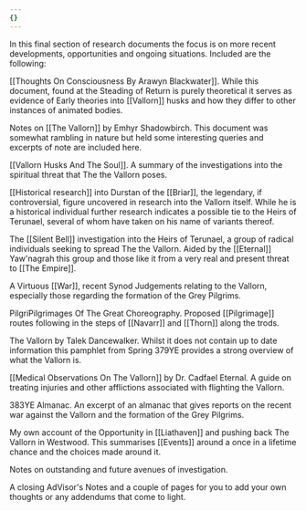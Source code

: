 ```yaml
---
{}
---
```


In this final section of research documents the focus is on more recent developments, opportunities and ongoing situations. Included are the following:

[[Thoughts On Consciousness By Arawyn Blackwater]]. While this document, found at the Steading of Return is purely theoretical it serves as evidence of Early theories into [[Vallorn]] husks and how they differ to other instances of animated bodies.

Notes on [[The Vallorn]] by Emhyr Shadowbirch. This document was somewhat rambling in nature but held some interesting queries and excerpts of note are included here.

[[Vallorn Husks And The Soul]]. A summary of the investigations into the spiritual threat that The the Vallorn poses.

[[Historical research]] into Durstan of the [[Briar]], the legendary, if controversial, figure uncovered in research into the Vallorn itself. While he is a historical individual further research indicates a possible tie to the Heirs of Terunael, several of whom have taken on his name of variants thereof.

The [[Silent Bell]] investigation into the Heirs of Terunael, a group of radical individuals seeking to spread The the Vallorn. Aided by the [[Eternal]] Yaw'nagrah this group and those like it from a very real and present threat to [[The Empire]].

A Virtuous [[War]], recent Synod Judgements relating to the Vallorn, especially those regarding the formation of the Grey Pilgrims.

PilgriPilgrimages Of The Great Choreography. Proposed [[Pilgrimage]] routes following in the steps of [[Navarr]] and [[Thorn]] along the trods.

The Vallorn by Talek Dancewalker. Whilst it does not contain up to date information this pamphlet from Spring 379YE provides a strong overview of what the Vallorn is.

[[Medical Observations On The Vallorn]] by Dr. Cadfael Eternal. A guide on treating injuries and other afflictions associated with flighting the Vallorn.

383YE Almanac. An excerpt of an almanac that gives reports on the recent war against the Vallorn and the formation of the Grey Pilgrims.

My own account of the Opportunity in [[Liathaven]] and pushing back The Vallorn in Westwood. This summarises [[Events]] around a once in a lifetime chance and the choices made around it.

Notes on outstanding and future avenues of investigation.

A closing AdVisor's Notes and a couple of pages for you to add your own thoughts or any addendums that come to light.